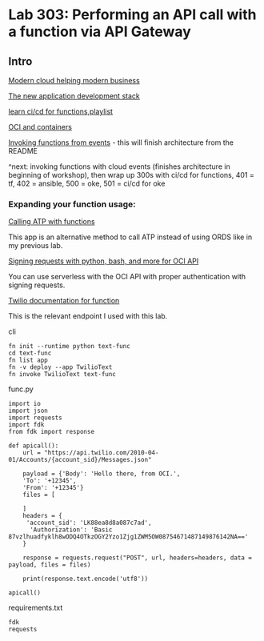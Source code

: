 # Lab 303: Performing an API call with a function via API Gateway

## Intro

[Modern cloud helping modern business](https://blogs.oracle.com/cloud-infrastructure/agroscout-improves-development-and-devops-with-oracle-cloud-native-services)



[The new application development stack](
https://blogs.oracle.com/developers/meet-the-new-application-development-stack-kubernetes-serverless-registry-cicd-java)

[learn ci/cd for functions,playlist](https://learn.oracle.com/ols/course/cicd-automation-with-oracle-functions/37192/65159)

[OCI and containers](https://developer.oracle.com/cloud-native/)

[Invoking functions from events](https://blogs.oracle.com/developers/oracle-functions-invoking-functions-automatically-with-cloud-events) - this will finish architecture from the README

^next: invoking functions with cloud events (finishes architecture in beginning of workshop), then wrap up 300s with ci/cd for functions, 401 = tf, 402 = ansible, 500 = oke, 501 = ci/cd for oke

### Expanding your function usage: 

[Calling ATP with functions](https://blogs.oracle.com/developers/oracle-functions-connecting-to-an-atp-database-revisited)

This app is an alternative method to call ATP instead of using ORDS like in my previous lab.

[Signing requests with python, bash, and more for OCI API](https://docs.cloud.oracle.com/iaas/Content/API/Concepts/signingrequests.htm#Bash)

You can use serverless with the OCI API with proper authentication with signing requests.

[Twilio documentation for function](https://www.twilio.com/docs/sms/send-messages)

This is the relevant endpoint I used with this lab.



cli
```
fn init --runtime python text-func
cd text-func
fn list app
fn -v deploy --app TwilioText
fn invoke TwilioText text-func
```
func.py
```
import io
import json
import requests
import fdk
from fdk import response

def apicall():
    url = "https://api.twilio.com/2010-04-01/Accounts/{account_sid}/Messages.json"

    payload = {'Body': 'Hello there, from OCI.',
    'To': '+12345',
    'From': '+12345'}
    files = [

    ]
    headers = {
     'account_sid': 'LK88ea8d8a087c7ad',
      'Authorization': 'Basic 87vzlhuadfyklh8wODQ4OTkzOGY2Yzo1Zjg1ZWM5OW08754671487149876142NA=='
    }

    response = requests.request("POST", url, headers=headers, data = payload, files = files)

    print(response.text.encode('utf8'))

apicall()

```

requirements.txt
```
fdk
requests
```












